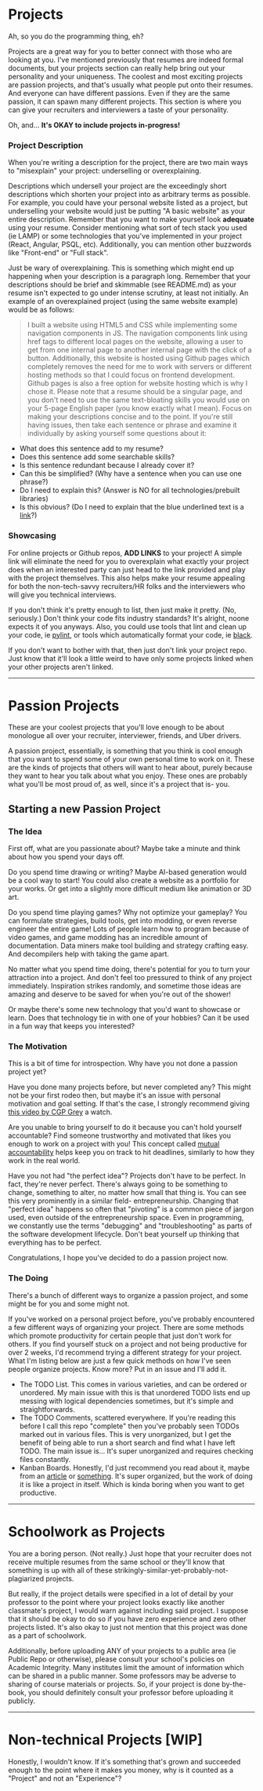 # Projects
Ah, so you do the programming thing, eh?

Projects are a great way for you to better connect with those who are looking at you.
I've mentioned previously that resumes are indeed formal documents, but your projects section can really help bring out your personality and your uniqueness.
The coolest and most exciting projects are passion projects, and that's usually what people put onto their resumes.
And everyone can have different passions. Even if they are the same passion, it can spawn many different projects.
This section is where you can give your recruiters and interviewers a taste of your personality.

Oh, and...
**It's OKAY to include projects in-progress!**

### Project Description
When you're writing a description for the project, there are two main ways to "misexplain" your project: underselling or overexplaining.

Descriptions which undersell your project are the exceedingly short descriptions which shorten your project into as arbitrary terms as possible.
For example, you could have your personal website listed as a project, but underselling your website would just be putting "A basic website" as your entire description.
Remember that you want to make yourself look **adequate** using your resume.
Consider mentioning what sort of tech stack you used (ie LAMP) or some technologies that you've implemented in your project (React, Angular, PSQL, etc).
Additionally, you can mention other buzzwords like "Front-end" or "Full stack".

Just be wary of overexplaining. This is something which might end up happening when your description is a paragraph long.
Remember that your descriptions should be brief and skimmable (see README.md) as your resume isn't expected to go under intense scrutiny, at least not initially.
An example of an overexplained project (using the same website example) would be as follows:
> I built a website using HTML5 and CSS while implementing some navigation components in JS. The navigation components link using href tags to different local pages on the website, allowing a user to get from one internal page to another internal page with the click of a button. Additionally, this website is hosted using Github pages which completely removes the need for me to work with servers or different hosting methods so that I could focus on frontend development. Github pages is also a free option for website hosting which is why I chose it.
Please note that a resume should be a singular page, and you don't need to use the same text-bloating skills you would use on your 5-page English paper (you know exactly what I mean).
Focus on making your descriptions concise and to the point.
If you're still having issues, then take each sentence or phrase and examine it individually by asking yourself some questions about it:
- What does this sentence add to my resume?
- Does this sentence add some searchable skills?
- Is this sentence redundant because I already cover it?
- Can this be simplified? (Why have a sentence when you can use one phrase?)
- Do I need to explain this? (Answer is NO for all technologies/prebuilt libraries)
- Is this obvious? (Do I need to explain that the blue underlined text is a [link](https://isitchristmas.com/)?)

### Showcasing
For online projects or Github repos, **ADD LINKS** to your project!
A simple link will eliminate the need for you to overexplain what exactly your project does when an interested party can just head to the link provided and play with the project themselves.
This also helps make your resume appealing for both the non-tech-savvy recruiters/HR folks and the interviewers who will give you technical interviews.

If you don't think it's pretty enough to list, then just make it pretty. (No, seriously.)
Don't think your code fits industry standards? It's alright, noone expects it of you anyways. Also, you could use tools that lint and clean up your code, ie [pylint](https://pylint.org/), or tools which automatically format your code, ie [black](https://pypi.org/project/black/).

If you don't want to bother with that, then just don't link your project repo.
Just know that it'll look a little weird to have only some projects linked when your other projects aren't linked.

-----

# Passion Projects
These are your coolest projects that you'll love enough to be about monologue all over your recruiter, interviewer, friends, and Uber drivers.

A passion project, essentially, is something that you think is cool enough that you want to spend some of your own personal time to work on it.
These are the kinds of projects that others will want to hear about, purely because they want to hear you talk about what you enjoy.
These ones are probably what you'll be most proud of, as well, since it's a project that is- you.

## Starting a new Passion Project

### The Idea
First off, what are you passionate about?
Maybe take a minute and think about how you spend your days off.

Do you spend time drawing or writing?
Maybe AI-based generation would be a cool way to start!
You could also create a website as a portfolio for your works.
Or get into a slightly more difficult medium like animation or 3D art.

Do you spend time playing games?
Why not optimize your gameplay?
You can formulate strategies, build tools, get into modding, or even reverse engineer the entire game!
Lots of people learn how to program because of video games, and game modding has an incredible amount of documentation.
Data miners make tool building and strategy crafting easy.
And decompilers help with taking the game apart.

No matter what you spend time doing, there's potential for you to turn your attraction into a project.
And don't feel too pressured to think of any project immediately.
Inspiration strikes randomly, and sometime those ideas are amazing and deserve to be saved for when you're out of the shower!

Or maybe there's some new technology that you'd want to showcase or learn.
Does that technology tie in with one of your hobbies?
Can it be used in a fun way that keeps you interested?

### The Motivation
This is a bit of time for introspection.
Why have you not done a passion project yet?

Have you done many projects before, but never completed any?
This might not be your first rodeo then, but maybe it's an issue with personal motivation and goal setting.
If that's the case, I strongly recommend giving [this video by CGP Grey](https://www.youtube.com/watch?v=NVGuFdX5guE) a watch.

Are you unable to bring yourself to do it because you can't hold yourself accountable?
Find someone trustworthy and motivated that likes you enough to work on a project with you!
This concept called [mutual accountability](https://www.oecd.org/dac/effectiveness/49656340.pdf) helps keep you on track to hit deadlines, similarly to how they work in the real world.

Have you not had "the perfect idea"?
Projects don't have to be perfect.
In fact, they're never perfect.
There's always going to be something to change, something to alter, no matter how small that thing is.
You can see this very prominently in a similar field- entrepreneurship.
Changing that "perfect idea" happens so often that "pivoting" is a common piece of jargon used, even outside of the entrepreneurship space.
Even in programming, we constantly use the terms "debugging" and "troubleshooting" as parts of the software development lifecycle.
Don't beat yourself up thinking that everything has to be perfect.

Congratulations, I hope you've decided to do a passion project now.

### The Doing
There's a bunch of different ways to organize a passion project, and some might be for you and some might not.

If you've worked on a personal project before, you've probably encountered a few different ways of organizing your project.
There are some methods which promote productivity for certain people that just don't work for others.
If you find yourself stuck on a project and not being productive for over 2 weeks, I'd recommend trying a different strategy for your project.
What I'm listing below are just a few quick methods on how I've seen people organize projects.
Know more? Put in an issue and I'll add it.
- The TODO List. This comes in various varieties, and can be ordered or unordered.
My main issue with this is that unordered TODO lists end up messing with logical dependencies sometimes, but it's simple and straightforwards.
- The TODO Comments, scattered everywhere. If you're reading this before I call this repo "complete" then you've probably seen TODOs marked out in various files.
This is very unorganized, but I get the benefit of being able to run a short search and find what I have left TODO.
The main issue is... It's super unorganized and requires checking files constantly.
- Kanban Boards. Honestly, I'd just recommend you read about it, maybe from an [article](https://www.atlassian.com/agile/kanban/kanban-vs-scrum) or [something](https://kanbanize.com/kanban-resources/getting-started/what-is-kanban-board).
It's super organized, but the work of doing it is like a project in itself. Which is kinda boring when you want to get productive.

-----

# Schoolwork as Projects
You are a boring person. (Not really.)
Just hope that your recruiter does not receive multiple resumes from the same school or they'll know that something is up with all of these strikingly-similar-yet-probably-not-plagiarized projects.

But really, if the project details were specified in a lot of detail by your professor to the point where your project looks exactly like another classmate's project, I would warn against including said project.
I suppose that it should be okay to do so if you have zero experience and zero other projects listed.
It's also okay to just not mention that this project was done as a part of schoolwork.

Additionally, before uploading ANY of your projects to a public area (ie Public Repo or otherwise), please consult your school's policies on Academic Integrity.
Many institutes limit the amount of information which can be shared in a public manner.
Some professors may be adverse to sharing of course materials or projects.
So, if your project is done by-the-book, you should definitely consult your professor before uploading it publicly.

-----

# Non-technical Projects [WIP]
Honestly, I wouldn't know.
If it's something that's grown and succeeded enough to the point where it makes you money, why is it counted as a "Project" and not an "Experience"?
